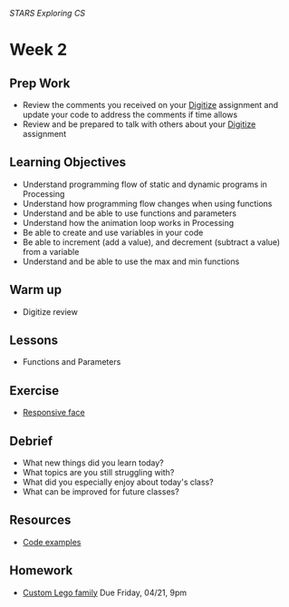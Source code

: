 _STARS Exploring CS_

# Week 2

## Prep Work
* Review the comments you received on your [Digitize](../week1/homework/digitize.md) assignment and update your code to address the comments if time allows
* Review and be prepared to talk with others about your [Digitize](../week1/homework/digitize.md) assignment

## Learning Objectives
* Understand programming flow of static and dynamic programs in Processing
* Understand how programming flow changes when using functions
* Understand and be able to use functions and parameters
* Understand how the animation loop works in Processing
* Be able to create and use variables in your code
* Be able to increment (add a value), and decrement (subtract a value) from a variable
* Understand and be able to use the max and min functions

## Warm up
* Digitize review

## Lessons
* Functions and Parameters

## Exercise
* [Responsive face](exercises/face.md)

## Debrief
* What new things did you learn today?
* What topics are you still struggling with?
* What did you especially enjoy about today's class?
* What can be improved for future classes?

## Resources
* [Code examples]()

## Homework
* [Custom Lego family](homework/lego-family.md) Due Friday, 04/21, 9pm